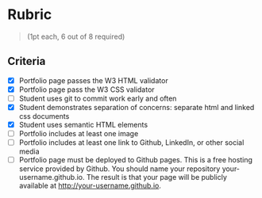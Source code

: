 # Rubric 
> (1pt each, 6 out of 8 required)
## Criteria
  - [x] Portfolio page passes the W3 HTML validator
  - [x] Portfolio page pass the W3 CSS validator
  - [ ] Student uses git to commit work early and often
  - [x] Student demonstrates separation of concerns: separate html and linked css documents
  - [x] Student uses semantic HTML elements
  - [ ] Portfolio includes at least one image
  - [ ] Portfolio includes at least one link to Github, LinkedIn, or other social media
  - [ ] Portfolio page must be deployed to Github pages. This is a free hosting service provided by Github. You should name your repository your-username.github.io. The result is that your page will be publicly available at http://your-username.github.io.